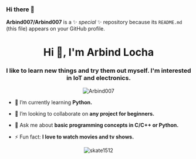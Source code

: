 ### Hi there 👋


**Arbind007/Arbind007** is a ✨ _special_ ✨ repository because its `README.md` (this file) appears on your GitHub profile.

<h1 align="center">Hi 👋, I'm Arbind Locha</h1>
<h3 align="center">I like to learn new things and try them out myself. I'm interested in IoT and electronics.</h3>

<p align="center"> <img src="https://komarev.com/ghpvc/?username=Arbind007" alt="Arbind007" /> </p>

- 🌱 I’m currently learning **Python.**

- 👯 I’m looking to collaborate on **any project for beginners.**

- 💬 Ask me about **basic programming concepts in C/C++ or Python.**

- ⚡ Fun fact: **I love to watch movies and tv shows.**
<p align="center"> <img src="https://github-readme-stats.vercel.app/api?username=Arbind007&show_icons=true&theme=dracula" alt="skate1512" /> </p>

<p align="center">

</p>

